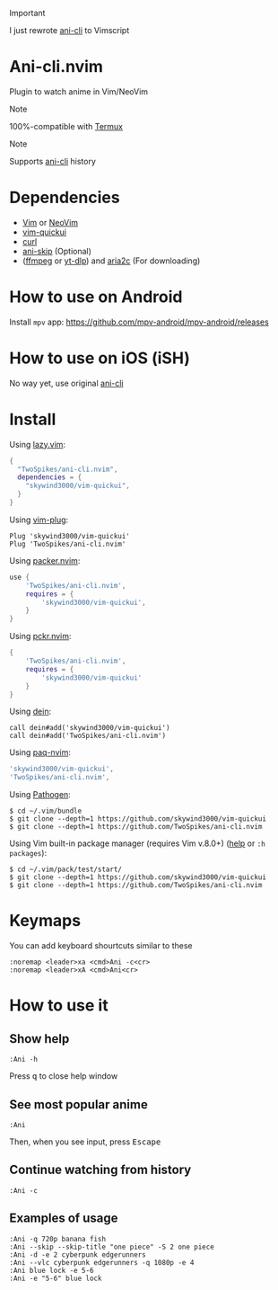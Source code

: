 > [!Important]
> I just rewrote [ani-cli](https://github.com/pystardust/ani-cli) to Vimscript

# Ani-cli.nvim

Plugin to watch anime in Vim/NeoVim

> [!Note]
> 100%-compatible with [Termux](https://github.com/termux/termux-app)

> [!Note]
> Supports [ani-cli](https://github.com/pystardust/ani-cli) history

# Dependencies

- [Vim](https://github.com/vim/vim) or [NeoVim](https://github.com/neovim/neovim)
- [vim-quickui](https://github.com/skywind3000/vim-quickui)
- [curl](https://github.com/curl/curl)
- [ani-skip](https://github.com/synacktraa/ani-skip) (Optional)
- ([ffmpeg](https://git.ffmpeg.org/ffmpeg.git) or [yt-dlp](https://github.com/yt-dlp/yt-dlp)) and [aria2c](https://aria2.github.io/) (For downloading)

# How to use on Android

Install `mpv` app: https://github.com/mpv-android/mpv-android/releases

# How to use on iOS (iSH)

No way yet, use original [ani-cli](https://github.com/pystardust/ani-cli)

# Install

Using [lazy.vim](https://github.com/folke/lazy.nvim):
```lua
{
  "TwoSpikes/ani-cli.nvim",
  dependencies = {
    "skywind3000/vim-quickui",
  }
}
```

Using [vim-plug](https://github.com/junegunn/vim-plug):
```vim
Plug 'skywind3000/vim-quickui'
Plug 'TwoSpikes/ani-cli.nvim'
```

Using [packer.nvim](https://github.com/wbthomason/packer.nvim):
```lua
use {
    'TwoSpikes/ani-cli.nvim',
    requires = {
        'skywind3000/vim-quickui',
    }
}
```

Using [pckr.nvim](https://github.com/lewis6991/pckr.nvim):
```lua
{
    'TwoSpikes/ani-cli.nvim',
    requires = {
        'skywind3000/vim-quickui'
    }
}
```

Using [dein](https://github.com/Shougo/dein.vim):
```vim
call dein#add('skywind3000/vim-quickui')
call dein#add('TwoSpikes/ani-cli.nvim')
```

Using [paq-nvim](https://github.com/savq/paq-nvim):
```lua
'skywind3000/vim-quickui',
'TwoSpikes/ani-cli.nvim',
```

Using [Pathogen](https://github.com/tpope/vim-pathogen):
```console
$ cd ~/.vim/bundle
$ git clone --depth=1 https://github.com/skywind3000/vim-quickui
$ git clone --depth=1 https://github.com/TwoSpikes/ani-cli.nvim
```

Using Vim built-in package manager (requires Vim v.8.0+) ([help](https://vimhelp.org/repeat.txt.html#packages) or `:h packages`):
```console
$ cd ~/.vim/pack/test/start/
$ git clone --depth=1 https://github.com/skywind3000/vim-quickui
$ git clone --depth=1 https://github.com/TwoSpikes/ani-cli.nvim
```

# Keymaps

You can add keyboard shourtcuts similar to these

```vim
:noremap <leader>xa <cmd>Ani -c<cr>
:noremap <leader>xA <cmd>Ani<cr>
```

# How to use it

## Show help

```vim
:Ani -h
```

Press <kbd>q</kbd> to close help window

## See most popular anime

```vim
:Ani
```

Then, when you see input, press <kbd>Escape</kbd>

## Continue watching from history

```vim
:Ani -c
```

## Examples of usage

```
:Ani -q 720p banana fish
:Ani --skip --skip-title "one piece" -S 2 one piece
:Ani -d -e 2 cyberpunk edgerunners
:Ani --vlc cyberpunk edgerunners -q 1080p -e 4
:Ani blue lock -e 5-6
:Ani -e "5-6" blue lock
```
